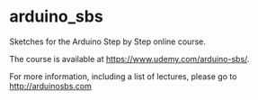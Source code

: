 arduino_sbs
===========

Sketches for the Arduino Step by Step online course.

The course is available at https://www.udemy.com/arduino-sbs/.

For more information, including a list of lectures, please go to http://arduinosbs.com
